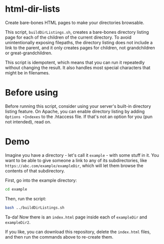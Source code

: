 # html-dir-lists
Create bare-bones HTML pages to make your directories browsable. 

This script, `buildDirListings.sh`, creates a bare-bones directory listing page 
for each of the children of the current directory.
To avoid unintentionally exposing filepaths, 
the directory listing does not include a link to the parent, and it only creates pages for children, not grandchildren or great-grandchildren. 

This script is idempotent, which means that you can run it repeatedly without changing the result. It also handles most special characters that might be in filenames. 

# Before using
Before running this script, consider using your server's built-in directory listing feature. On Apache, you can enable directory listing by adding `Options +Indexes` to the .htaccess file. If that's not an option for you (pun not intended), read on. 

# Demo
Imagine you have a directory - let's call it `example` - with some stuff in it. You want to be able to give someone a link to any of its subdirectories, like `https://abc.com/example/exampleDir`, which will let them browse the contents of that subdirectory. 

First, go into the example directory:

```sh
cd example
```

Then, run the script:

```sh
bash ../buildDirListings.sh
```

Ta-da! Now there is an `index.html` page inside each of `exampleDir` and `exampleDir2`. 

If you like, you can download this repository, delete the `index.html` files, and then run the commands above to re-create them. 